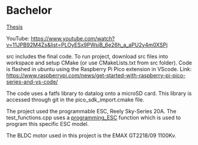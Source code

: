 # Bachelor
[Thesis](./Bachelor_Rapport.pdf)

YouTube: https://www.youtube.com/watch?v=11JPB92M4Zs&list=PLOyESx9PWsiB_6e26h_a_aPU2y4m0XSPj

src includes the final code.
To run project, download src files into workspace and setup CMake (or use CMakeLists.txt from src folder).
Code is flashed in ubuntu using the Raspberry Pi Pico extension in VScode. 
Link: https://www.raspberrypi.com/news/get-started-with-raspberry-pi-pico-series-and-vs-code/

The code uses a fatfs library to datalog onto a microSD card. This library is accessed through git in the pico_sdk_import.cmake file.

The project used the programmable ESC, Reely Sky-Series 20A. The test_functions.cpp uses a [programming_ESC](./src/test_functions.cpp) function which is used to program this specific ESC model.

The BLDC motor used in this project is the EMAX GT2218/09 1100Kv.




